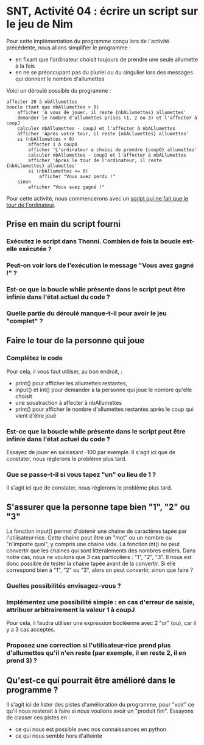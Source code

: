 # SNT, Activité 04 : écrire un script sur le jeu de Nim

Pour cette implémentation du programme conçu lors de l'activité précédente, nous allons simplifier le programme :
- en fixant que l'ordinateur choisit toujours de prendre une seule allumette à la fois
- en ne se préoccupant pas du pluriel ou du singulier lors des messages qui donnent le nombre d'allumettes

Voici un déroulé possible du programme : 

```
affecter 20 à nbAllumettes
boucle (tant que nbAllumettes > 0)
    afficher 'À vous de jouer, il reste {nbALlumettes} allumettes'
    demander le nombre d'allumettes prises (1, 2 ou 3) et l'affecter à coupJ
    calculer nbAllumettes - coupJ et l'affecter à nbALlumettes
    afficher 'Àprès votre tour, il reste {nbALlumettes} allumettes'
    si (nbAllumettes > 0)
        affecter 1 à coupO
        afficher 'L'ordinateur a choisi de prendre {coupO} allumettes'
        calculer nbAllumettes - coupO et l'affecter à nbALlumettes
        afficher 'Àprès le tour de l'ordinateur, il reste {nbALlumettes} allumettes'
        si (nbAllumettes <= 0)
            afficher "Vous avez perdu !"
    sinon
        afficher "Vous avez gagné !"
```

Pour cette activité, nous commencerons avec un [script qui ne fait que le tour de l'ordinateur](04_allumettes.py). 

## Prise en main du script fourni

### Exécutez le script dans Thonni. Combien de fois la boucle est-elle exécutée ? 
### Peut-on voir lors de l'exécution le message "Vous avez gagné !" ? 
### Est-ce que la boucle while présente dans le script peut être infinie dans l'état actuel du code ?
### Quelle partie du déroulé manque-t-il pour avoir le jeu "complet" ? 

## Faire le tour de la personne qui joue

### Complétez le code

Pour cela, il vous faut utiliser, au bon endroit, : 
- print() pour afficher les allumettes restantes, 
- input() et int() pour demander à la personne qui joue le nombre qu'elle choisit
- une soustraction à affecter à nbAllumettes
- print() pour afficher le nombre d'allumettes restantes après le coup qui vient d'être joué

### Est-ce que la boucle while présente dans le script peut être infinie dans l'état actuel du code ?

Essayez de jouer en saisissant -100 par exemple. 
Il s'agit ici que de constater, nous réglerons le problème plus tard. 


### Que se passe-t-il si vous tapez "un" ou lieu de 1 ?

Il s'agit ici que de constater, nous réglerons le problème plus tard. 


## S'assurer que la personne tape bien "1", "2" ou "3"

La fonction input() permet d'obtenir une chaine de caractères tapée par l'utilisateur·rice. Cette chaine peut être un "mot" ou un nombre ou "n'importe quoi", y compris une chaine vide. 
La fonction int() ne peut convertir que les chaines qui sont littéralements des nombres entiers. Dans notre cas, nous ne voulons que 3 cas particuliers : "1", "2", "3".
Il nous est donc possible de tester la chaine tapée avant de la convertir. Si elle correspond bien à "1", "2" ou "3", alors on peut convertir, sinon que faire ? 

### Quelles possibilités envisagez-vous ?

### Implémentez une possibilité simple : en cas d'erreur de saisie, attribuer arbitrairement la valeur 1 à coupJ

Pour cela, il faudra utiliser une expression booléenne avec 2 "or" (ou), car il y a 3 cas acceptés. 

### Proposez une correction si l'utilisateur·rice prend plus d'allumettes qu'il n'en reste (par exemple, il en reste 2, il en prend 3) ?


## Qu'est-ce qui pourrait être amélioré dans le programme ? 

Il s'agit ici de lister des pistes d'amélioration du programme, pour "voir" ce qu'il nous resterait à faire si nous voulions avoir un "produit fini".
Essayons de classer ces pistes en :
- ce qui nous est possible avec nos connaissances en python
- ce qui nous semble hors d'atteinte

